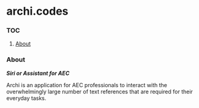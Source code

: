 # **a**rch**i**.codes

### TOC

1. [About](#About)

### About
***Siri or Assistant for AEC***

Archi is an application for AEC professionals  to interact with the overwhelmingly large number of text references that are required for their everyday tasks.
